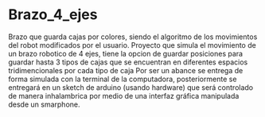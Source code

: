 # Brazo_4_ejes
Brazo que guarda cajas por colores, siendo el algoritmo de los movimientos del robot modificados por el usuario. Proyecto que simula el movimiento de un brazo robotico de 4 ejes, tiene la opcion de guardar posiciones para guardar hasta 3 tipos de cajas que se encuentran en diferentes espacios tridimencionales por cada tipo de caja Por ser un abance se entrega de forma simulada con la terminal de la computadora, posteriormente se entregará en un sketch de arduino (usando hardware) que será controlado de manera inhalambrica por medio de una interfaz gráfica manipulada desde un smarphone.
